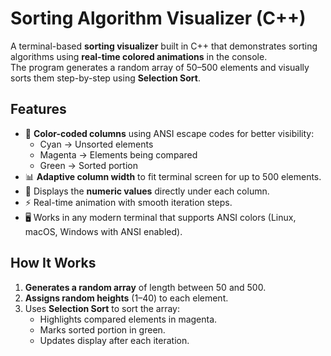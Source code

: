 # Sorting Algorithm Visualizer (C++)

A terminal-based **sorting visualizer** built in C++ that demonstrates sorting algorithms using **real-time colored animations** in the console.  
The program generates a random array of 50–500 elements and visually sorts them step-by-step using **Selection Sort**.

## Features
- 🎨 **Color-coded columns** using ANSI escape codes for better visibility:
  - Cyan → Unsorted elements
  - Magenta → Elements being compared
  - Green → Sorted portion
- 📊 **Adaptive column width** to fit terminal screen for up to 500 elements.
- 🔢 Displays the **numeric values** directly under each column.
- ⚡ Real-time animation with smooth iteration steps.
- 🖥 Works in any modern terminal that supports ANSI colors (Linux, macOS, Windows with ANSI enabled).

## How It Works
1. **Generates a random array** of length between 50 and 500.
2. **Assigns random heights** (1–40) to each element.
3. Uses **Selection Sort** to sort the array:
   - Highlights compared elements in magenta.
   - Marks sorted portion in green.
   - Updates display after each iteration.


